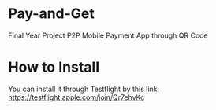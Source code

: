 # Pay-and-Get
Final Year Project P2P Mobile Payment App through QR Code

# How to Install
You can install it through Testflight by this link: https://testflight.apple.com/join/Qr7ehvKc
